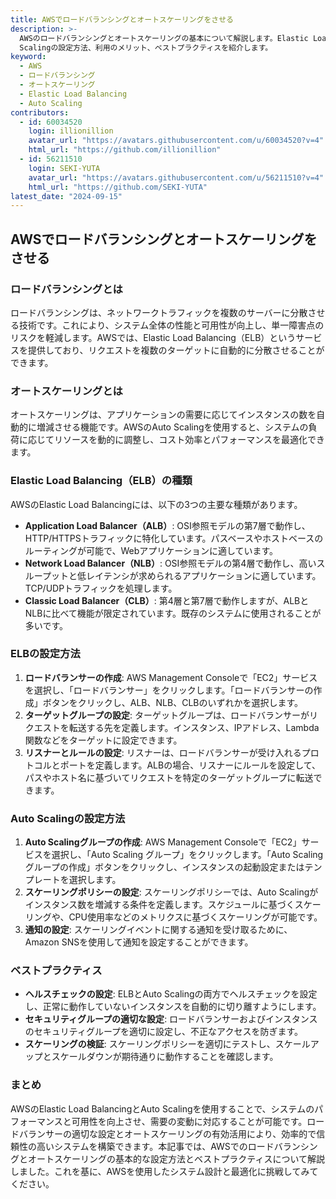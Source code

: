 ```yaml
---
title: AWSでロードバランシングとオートスケーリングをさせる
description: >-
  AWSのロードバランシングとオートスケーリングの基本について解説します。Elastic Load BalancingとAuto
  Scalingの設定方法、利用のメリット、ベストプラクティスを紹介します。
keyword:
  - AWS
  - ロードバランシング
  - オートスケーリング
  - Elastic Load Balancing
  - Auto Scaling
contributors:
  - id: 60034520
    login: illionillion
    avatar_url: "https://avatars.githubusercontent.com/u/60034520?v=4"
    html_url: "https://github.com/illionillion"
  - id: 56211510
    login: SEKI-YUTA
    avatar_url: "https://avatars.githubusercontent.com/u/56211510?v=4"
    html_url: "https://github.com/SEKI-YUTA"
latest_date: "2024-09-15"
---
```


## AWSでロードバランシングとオートスケーリングをさせる

### ロードバランシングとは

ロードバランシングは、ネットワークトラフィックを複数のサーバーに分散させる技術です。これにより、システム全体の性能と可用性が向上し、単一障害点のリスクを軽減します。AWSでは、Elastic Load Balancing（ELB）というサービスを提供しており、リクエストを複数のターゲットに自動的に分散させることができます。

### オートスケーリングとは

オートスケーリングは、アプリケーションの需要に応じてインスタンスの数を自動的に増減させる機能です。AWSのAuto Scalingを使用すると、システムの負荷に応じてリソースを動的に調整し、コスト効率とパフォーマンスを最適化できます。

### Elastic Load Balancing（ELB）の種類

AWSのElastic Load Balancingには、以下の3つの主要な種類があります。

- **Application Load Balancer（ALB）**: OSI参照モデルの第7層で動作し、HTTP/HTTPSトラフィックに特化しています。パスベースやホストベースのルーティングが可能で、Webアプリケーションに適しています。
- **Network Load Balancer（NLB）**: OSI参照モデルの第4層で動作し、高いスループットと低レイテンシが求められるアプリケーションに適しています。TCP/UDPトラフィックを処理します。
- **Classic Load Balancer（CLB）**: 第4層と第7層で動作しますが、ALBとNLBに比べて機能が限定されています。既存のシステムに使用されることが多いです。

### ELBの設定方法

1. **ロードバランサーの作成**: AWS Management Consoleで「EC2」サービスを選択し、「ロードバランサー」をクリックします。「ロードバランサーの作成」ボタンをクリックし、ALB、NLB、CLBのいずれかを選択します。
2. **ターゲットグループの設定**: ターゲットグループは、ロードバランサーがリクエストを転送する先を定義します。インスタンス、IPアドレス、Lambda関数などをターゲットに設定できます。
3. **リスナーとルールの設定**: リスナーは、ロードバランサーが受け入れるプロトコルとポートを定義します。ALBの場合、リスナーにルールを設定して、パスやホスト名に基づいてリクエストを特定のターゲットグループに転送できます。

### Auto Scalingの設定方法

1. **Auto Scalingグループの作成**: AWS Management Consoleで「EC2」サービスを選択し、「Auto Scaling グループ」をクリックします。「Auto Scaling グループの作成」ボタンをクリックし、インスタンスの起動設定またはテンプレートを選択します。
2. **スケーリングポリシーの設定**: スケーリングポリシーでは、Auto Scalingがインスタンス数を増減する条件を定義します。スケジュールに基づくスケーリングや、CPU使用率などのメトリクスに基づくスケーリングが可能です。
3. **通知の設定**: スケーリングイベントに関する通知を受け取るために、Amazon SNSを使用して通知を設定することができます。

### ベストプラクティス

- **ヘルスチェックの設定**: ELBとAuto Scalingの両方でヘルスチェックを設定し、正常に動作していないインスタンスを自動的に切り離すようにします。
- **セキュリティグループの適切な設定**: ロードバランサーおよびインスタンスのセキュリティグループを適切に設定し、不正なアクセスを防ぎます。
- **スケーリングの検証**: スケーリングポリシーを適切にテストし、スケールアップとスケールダウンが期待通りに動作することを確認します。

### まとめ

AWSのElastic Load BalancingとAuto Scalingを使用することで、システムのパフォーマンスと可用性を向上させ、需要の変動に対応することが可能です。ロードバランサーの適切な設定とオートスケーリングの有効活用により、効率的で信頼性の高いシステムを構築できます。本記事では、AWSでのロードバランシングとオートスケーリングの基本的な設定方法とベストプラクティスについて解説しました。これを基に、AWSを使用したシステム設計と最適化に挑戦してみてください。

